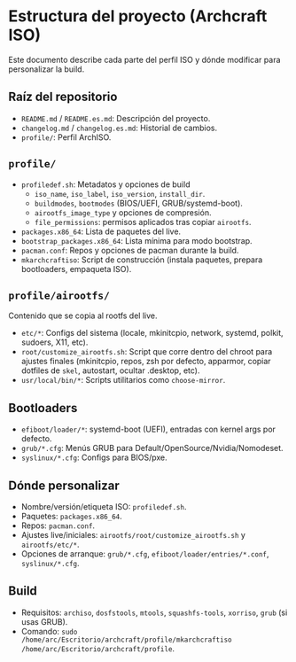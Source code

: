 # Estructura del proyecto (Archcraft ISO)

Este documento describe cada parte del perfil ISO y dónde modificar para personalizar la build.

## Raíz del repositorio
- `README.md` / `README.es.md`: Descripción del proyecto.
- `changelog.md` / `changelog.es.md`: Historial de cambios.
- `profile/`: Perfil ArchISO.

## `profile/`
- `profiledef.sh`: Metadatos y opciones de build
  - `iso_name`, `iso_label`, `iso_version`, `install_dir`.
  - `buildmodes`, `bootmodes` (BIOS/UEFI, GRUB/systemd-boot).
  - `airootfs_image_type` y opciones de compresión.
  - `file_permissions`: permisos aplicados tras copiar `airootfs`.
- `packages.x86_64`: Lista de paquetes del live.
- `bootstrap_packages.x86_64`: Lista mínima para modo bootstrap.
- `pacman.conf`: Repos y opciones de pacman durante la build.
- `mkarchcraftiso`: Script de construcción (instala paquetes, prepara bootloaders, empaqueta ISO).

## `profile/airootfs/`
Contenido que se copia al rootfs del live.
- `etc/*`: Configs del sistema (locale, mkinitcpio, network, systemd, polkit, sudoers, X11, etc).
- `root/customize_airootfs.sh`: Script que corre dentro del chroot para ajustes finales (mkinitcpio, repos, zsh por defecto, apparmor, copiar dotfiles de `skel`, autostart, ocultar .desktop, etc).
- `usr/local/bin/*`: Scripts utilitarios como `choose-mirror`.

## Bootloaders
- `efiboot/loader/*`: systemd-boot (UEFI), entradas con kernel args por defecto.
- `grub/*.cfg`: Menús GRUB para Default/OpenSource/Nvidia/Nomodeset.
- `syslinux/*.cfg`: Configs para BIOS/pxe.

## Dónde personalizar
- Nombre/versión/etiqueta ISO: `profiledef.sh`.
- Paquetes: `packages.x86_64`.
- Repos: `pacman.conf`.
- Ajustes live/iniciales: `airootfs/root/customize_airootfs.sh` y `airootfs/etc/*`.
- Opciones de arranque: `grub/*.cfg`, `efiboot/loader/entries/*.conf`, `syslinux/*.cfg`.

## Build
- Requisitos: `archiso`, `dosfstools`, `mtools`, `squashfs-tools`, `xorriso`, `grub` (si usas GRUB).
- Comando: `sudo /home/arc/Escritorio/archcraft/profile/mkarchcraftiso /home/arc/Escritorio/archcraft/profile`.
